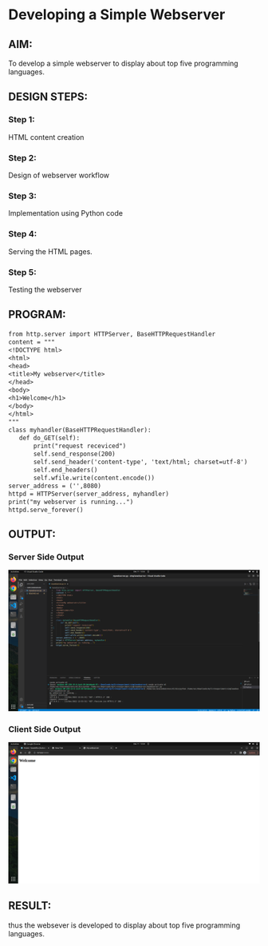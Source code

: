 # Developing a Simple Webserver

## AIM:

To develop a simple webserver to display about top five programming languages.

## DESIGN STEPS:

### Step 1: 

HTML content creation

### Step 2:

Design of webserver workflow

### Step 3:

Implementation using Python code

### Step 4:

Serving the HTML pages.

### Step 5:

Testing the webserver

## PROGRAM:
 ```
from http.server import HTTPServer, BaseHTTPRequestHandler
content = """
<!DOCTYPE html>
<html>
<head>
<title>My webserver</title>
</head>
<body>
<h1>Welcome</h1>
</body>
</html>
"""
class myhandler(BaseHTTPRequestHandler):
    def do_GET(self):
        print("request receviced")
        self.send_response(200)
        self.send_header('content-type', 'text/html; charset=utf-8')
        self.end_headers()
        self.wfile.write(content.encode())
server_address = ('',8080)
httpd = HTTPServer(server_address, myhandler)
print("my webserver is running...")
httpd.serve_forever()
```
## OUTPUT:

### Server Side Output

![Server Side Output](./images/serveroutput.png)

### Client Side Output 

![Client Side Output](/images/clientoutput.png)

## RESULT:

thus the websever is developed to display about top five programming languages.

